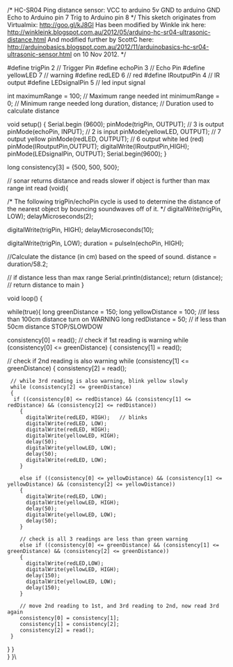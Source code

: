 /*
 HC-SR04 Ping distance sensor:
 VCC to arduino 5v 
 GND to arduino GND
 Echo to Arduino pin 7 
 Trig to Arduino pin 8
 */
 This sketch originates from Virtualmix: http://goo.gl/kJ8Gl
 Has been modified by Winkle ink here: http://winkleink.blogspot.com.au/2012/05/arduino-hc-sr04-ultrasonic-distance.html
 And modified further by ScottC here: http://arduinobasics.blogspot.com.au/2012/11/arduinobasics-hc-sr04-ultrasonic-sensor.html
 on 10 Nov 2012.
*/


#define trigPin 2      // Trigger Pin
#define echoPin 3    // Echo Pin
#define yellowLED 7 // warning
#define redLED 6 // red
#define IRoutputPin 4 // IR output
#define LEDsignalPin 5 // led input signal

int maximumRange = 100; // Maximum range needed
int minimumRange = 0; // Minimum range needed
long duration, distance; // Duration used to calculate distance

void setup() {
 Serial.begin (9600);
 pinMode(trigPin, OUTPUT); // 3 is output
 pinMode(echoPin, INPUT);  // 2 is input
 pinMode(yellowLED, OUTPUT);   // 7 output yellow
 pinMode(redLED, OUTPUT);   // 6 output white led (red)
  pinMode(IRoutputPin,OUTPUT);
  digitalWrite(IRoutputPin,HIGH);
  pinMode(LEDsignalPin, OUTPUT);
  Serial.begin(9600);
}

  long consistency[3] = {500, 500, 500};
  
// sonar returns distance and reads slower if object is further than max range
int read (void){

/* The following trigPin/echoPin cycle is used to determine the
 distance of the nearest object by bouncing soundwaves off of it. */ 
 digitalWrite(trigPin, LOW); 
 delayMicroseconds(2); 

 digitalWrite(trigPin, HIGH);
 delayMicroseconds(10); 
 
 digitalWrite(trigPin, LOW);
 duration = pulseIn(echoPin, HIGH);
 
 //Calculate the distance (in cm) based on the speed of sound.
 distance = duration/58.2;

 // if distance less than max range
 Serial.println(distance);
 return (distance);   // return distance to main
 }

void loop() {

while(true){
  long greenDistance = 150;
  long yellowDistance = 100; //if less than 100cm distance turn on WARNING
  long redDistance = 50;    // if less than 50cm distance STOP/SLOWDOW
  
  consistency[0] = read();
// check if 1st reading is warning
while (consistency[0] <= greenDistance)
{
  consistency[1] = read();

  // check if 2nd reading is also warning
  while (consistency[1] <= greenDistance)
  {
     consistency[2] = read();

     // while 3rd reading is also warning, blink yellow slowly
     while (consistency[2] <= greenDistance)
     {
      if ((consistency[0] <= redDistance) && (consistency[1] <= redDistance) && (consistency[2] <= redDistance))
        {
          digitalWrite(redLED, HIGH);   // blinks
          digitalWrite(redLED, LOW);
          digitalWrite(redLED, HIGH);
          digitalWrite(yellowLED, HIGH);
          delay(50);
          digitalWrite(yellowLED, LOW);
          delay(50);
          digitalWrite(redLED, LOW);
        } 
        
        else if ((consistency[0] <= yellowDistance) && (consistency[1] <= yellowDistance) && (consistency[2] <= yellowDistance))
        {
          digitalWrite(redLED, LOW);
          digitalWrite(yellowLED, HIGH);
          delay(50);
          digitalWrite(yellowLED, LOW);
          delay(50);
        }
        
        // check is all 3 readings are less than green warning
        else if ((consistency[0] <= greenDistance) && (consistency[1] <= greenDistance) && (consistency[2] <= greenDistance))
        {
          digitalWrite(redLED,LOW);
          digitalWrite(yellowLED, HIGH);
          delay(150);
          digitalWrite(yellowLED, LOW);
          delay(150);
        }
         
        // move 2nd reading to 1st, and 3rd reading to 2nd, now read 3rd again
        consistency[0] = consistency[1];
        consistency[1] = consistency[2];
        consistency[2] = read();
     }
    
  }
}  
}
}\

